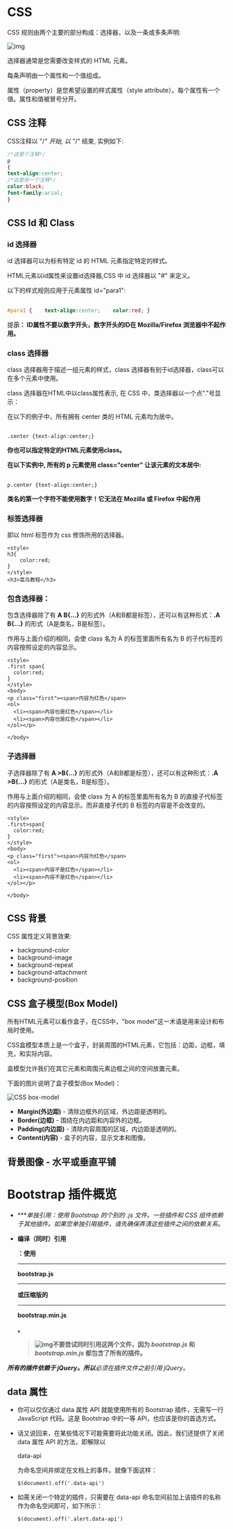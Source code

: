 

# CSS

CSS 规则由两个主要的部分构成：选择器，以及一条或多条声明:

![img](https://www.runoob.com/wp-content/uploads/2013/07/632877C9-2462-41D6-BD0E-F7317E4C42AC.jpg)

选择器通常是您需要改变样式的 HTML 元素。

每条声明由一个属性和一个值组成。

属性（property）是您希望设置的样式属性（style attribute）。每个属性有一个值。属性和值被冒号分开。

## CSS 注释

CSS注释以 "/*" 开始, 以 "*/" 结束, 实例如下:

```css
/*这是个注释*/
p
{
text-align:center;
/*这是另一个注释*/
color:black;
font-family:arial;
}
```



## CSS Id 和 Class



### id 选择器

id 选择器可以为标有特定 id 的 HTML 元素指定特定的样式。

HTML元素以id属性来设置id选择器,CSS 中 id 选择器以 "#" 来定义。

以下的样式规则应用于元素属性 id="para1":

## 

```css
#para1 {    text-align:center;    color:red; }
```

提**示：  ID属性不要以数字开头，数字开头的ID在 Mozilla/Firefox 浏览器中不起作用。** 





### class 选择器

class 选择器用于描述一组元素的样式，class 选择器有别于id选择器，class可以在多个元素中使用。

class 选择器在HTML中以class属性表示, 在 CSS 中，类选择器以一个点"."号显示：

在以下的例子中，所有拥有 center 类的 HTML 元素均为居中。

## 

```
.center {text-align:center;}
```



**你也可以指定特定的HTML元素使用class。**

**在以下实例中, 所有的 p 元素使用 class="center" 让该元素的文本居中:**

## 

```
p.center {text-align:center;}
```

 **类名的第一个字符不能使用数字！它无法在 Mozilla 或 Firefox 中起作用** 





### 标签选择器



即以 html 标签作为 css 修饰所用的选择器。



```
<style>
h3{
    color:red;
}
</style>
<h3>菜鸟教程</h3>
```





### 包含选择器：

包含选择器除了有 **A B{...}** 的形式外（A和B都是标签），还可以有这种形式：**.A B{...}** 的形式（A是类名，B是标签）。

作用与上面介绍的相同，会使 class 名为 A 的标签里面所有名为 B 的子代标签的内容按照设定的内容显示。

```
<style>
.first span{
  color:red;
}
</style>
<body>
<p class="first"><span>内容为红色</span>
<ol>
  <li><span>内容也是红色</span></li>
  <li><span>内容也是红色</span></li>
</ol></p>

</body>
```



### 子选择器

子选择器除了有 **A >B{...}** 的形式外（A和B都是标签），还可以有这种形式：**.A >B{...}** 的形式（A是类名，B是标签）。

作用与上面介绍的相同，会使 class 为 A 的标签里面所有名为 B 的直接子代标签的内容按照设定的内容显示。而非直接子代的 B 标签的内容是不会改变的。

```
<style>
.first>span{
  color:red;
}
</style>
<body>
<p class="first"><span>内容为红色</span>
<ol>
  <li><span>内容不是红色</span></li>
  <li><span>内容不是红色</span></li>
</ol></p>

</body>
```



## CSS 背景



CSS 属性定义背景效果:

- background-color
- background-image
- background-repeat
- background-attachment
- background-position



## CSS 盒子模型(Box Model)

所有HTML元素可以看作盒子，在CSS中，"box model"这一术语是用来设计和布局时使用。

CSS盒模型本质上是一个盒子，封装周围的HTML元素，它包括：边距，边框，填充，和实际内容。

盒模型允许我们在其它元素和周围元素边框之间的空间放置元素。

下面的图片说明了盒子模型(Box Model)：


![CSS box-model](https://www.runoob.com/images/box-model.gif)

- **Margin(外边距)** - 清除边框外的区域，外边距是透明的。
- **Border(边框)** - 围绕在内边距和内容外的边框。
- **Padding(内边距)** - 清除内容周围的区域，内边距是透明的。
- **Content(内容)** - 盒子的内容，显示文本和图像。

## 背景图像 - 水平或垂直平铺











# Bootstrap 插件概览



- ****单独引用：使用 Bootstrap 的个别的 **.js* 文件。一些插件和 CSS 组件依赖于其他插件。如果您单独引用插件，请先确保弄清这些插件之间的依赖关系。**

- **编译（同时）引用**

  **：使用**

  ****

  **bootstrap.js**

  ****

  **或压缩版的**

  ****

  **bootstrap.min.js**

  **。**

  > **![img](https://www.runoob.com/images/quote.png)不要尝试同时引用这两个文件，因为 *bootstrap.js* 和 *bootstrap.min.js* 都包含了所有的插件。**

***所有的插件依赖于 jQuery。所以**必须在插件文件之前引用 jQuery。*

## data 属性

- 你可以仅仅通过 data 属性 API 就能使用所有的 Bootstrap 插件，无需写一行 JavaScript 代码。这是 Bootstrap 中的一等 API，也应该是你的首选方式。

- 话又说回来，在某些情况下可能需要将此功能关闭。因此，我们还提供了关闭 data 属性 API 的方法，即解除以

   

  data-api

   

  为命名空间并绑定在文档上的事件。就像下面这样：

  ```
  $(document).off('.data-api')
  ```

- 如需关闭一个特定的插件，只需要在 data-api 命名空间前加上该插件的名称作为命名空间即可，如下所示：

  ```
  $(document).off('.alert.data-api')
  ```

